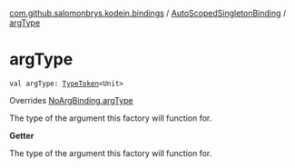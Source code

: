 [com.github.salomonbrys.kodein.bindings](../index.md) / [AutoScopedSingletonBinding](index.md) / [argType](.)

# argType

`val argType: `[`TypeToken`](../../com.github.salomonbrys.kodein/-type-token/index.md)`<Unit>`

Overrides [NoArgBinding.argType](../-no-arg-binding/arg-type.md)

The type of the argument this factory will function for.

**Getter**

The type of the argument this factory will function for.

